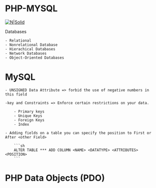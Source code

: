 # PHP-MYSQL
[![N|Solid](http://chrgroup.in/wp-content/uploads/2016/08/php-mysql-logo.png)](http://php.net/docs.php)

Databases

	- Relational
	- Nonrelational Database
	- Hierachical Databases
	- Network Databases
	- Object-Oriented Databases

# MySQL
	
	- UNSIGNED Data Attribute => forbid the use of negative numbers in this field

	-key and Constraints => Enforce certain restrictions on your data.

		- Primary keys
		- Unique Keys
		- Foreign Keys
		- Index

	- Adding fields on a table you can specify the position to First or After <other Field>

		```sh
		ALTER TABLE *** ADD COLUMN <NAME> <DATATYPE> <ATTRIBUTES> <POSITION>
		```

# PHP Data Objects (PDO)


